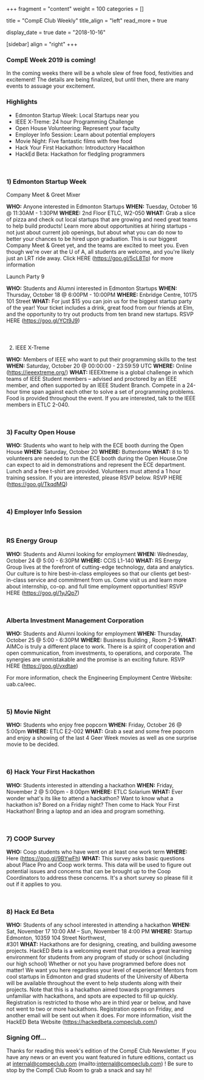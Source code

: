 
+++
fragment = "content"
weight = 100
categories = []

title = "CompE Club Weekly"
title_align = "left"
read_more = true

display_date = true
date = "2018-10-16" 

[sidebar]
  align = "right"
+++
    

### CompE Week 2019 is coming!


In the coming weeks there will be a whole slew of free food, festivities and excitement! The details are being finalized, but until then, there are many events to assuage your excitement.
</br>

### Highlights
*  Edmonton Startup Week: Local Startups near you
*  IEEE X-Treme: 24 hour Programming Challenge
*  Open House Volunteering: Represent your faculty
*  Employer Info Session: Learn about potential employers
*  Movie Night: Five fantastic films with free food
*  Hack Your First Hackathon: Introductory Hacakthon
*  HackEd Beta: Hackathon for fledgling programmers


</br>

### 1) Edmonton Startup Week


Company Meet & Greet Mixer

**WHO:** Anyone interested in Edmonton Startups
**WHEN:** Tuesday, October 16 @ 11:30AM - 1:30PM
**WHERE:** 2nd Floor ETLC, W2-050
**WHAT:**  Grab a slice of pizza and check out local startups that are growing and need great teams to help build products! Learn more about opportunities at hiring startups - not just about current job openings, but about what you can do now to better your chances to be hired upon graduation.
This is our biggest Company Meet & Greet yet, and the teams are excited to meet you. Even though we're over at the U of A, all students are welcome, and you're likely just an LRT ride away.
Click HERE (https://goo.gl/5cL8Tp) for more information

Launch Party 9

**WHO:** Students and Alumni interested in Edmonton Startups
**WHEN:** Thursday, October 18 @ 6:00PM - 10:00PM
**WHERE:** Enbridge Centre, 10175 101 Street
**WHAT:** For just $15 you can join us for the biggest startup party of the year! Your ticket includes a drink, great food from our friends at Elm, and the opportunity to try out products from ten brand new startups.
RSVP HERE (https://goo.gl/YCt9J9)


</br>

###
2) IEEE X-Treme


**WHO:** Members of IEEE who want to put their programming skills to the test
**WHEN:** Saturday, October 20 @ 00:00:00 - 23:59:59 UTC
**WHERE:** Online (https://ieeextreme.org/)
**WHAT:** IEEEXtreme is a global challenge in which teams of IEEE Student members – advised and proctored by an IEEE member, and often supported by an IEEE Student Branch.  Compete in a 24-hour time span against each other to solve a set of programming problems.  Food is provided throughout the event.  If you are interested, talk to the IEEE members in ETLC 2-040.


</br>

### 3) Faculty Open House


**WHO:** Students who want to help with the ECE booth durring the Open House
**WHEN:** Saturday, October 20
**WHERE:** Butterdome
**WHAT:** 8 to 10 volunteers are needed to run the ECE booth during the Open House.One can expect to aid in demonstrations and represent the ECE department. Lunch and a free t-shirt are provided. Volunteers must attend a 1 hour training session. If you are interested, please RSVP below.
RSVP HERE (https://goo.gl/TkqdMQ)


</br>

### 4) Employer Info Session



</br>

### RS Energy Group

**WHO:** Students and Alumni looking for employment
**WHEN:** Wednesday, October 24 @ 5:00 - 6:30PM
**WHERE:** CCIS  L1-140
**WHAT:** RS Energy Group lives at the forefront of cutting-edge technology, data and analytics. Our culture is to hire best-in-class employees so that our clients get best-in-class service and commitment from us. Come visit us and learn more about internship, co-op. and full time employment opportunities!
RSVP HERE (https://goo.gl/1yJQp7)


</br>

### Alberta Investment Management Corporation

**WHO:** Students and Alumni looking for employment
**WHEN:** Thursday, October 25 @ 5:00 - 6:30PM
**WHERE:** Business Building , Room 2-5
**WHAT:** AIMCo is truly a different place to work. There is a spirit of cooperation and open communication, from investments, to operations, and corporate. The synergies are unmistakable and the promise is an exciting future.
RSVP HERE (https://goo.gl/vxdtae)

For more information, check the Engineering Employment Centre Website: uab.ca/eec.


</br>

### 5) Movie Night



**WHO:** Students who enjoy free popcorn
**WHEN:** Friday, October 26 @ 5:00pm
**WHERE:** ETLC E2-002
**WHAT:** Grab a seat and some free popcorn and enjoy a showing of the last 4 Geer Week movies as well as one surprise movie to be decided.




</br>

### 6) Hack Your First Hackathon



**WHO:** Students interested in attending a hackathon
**WHEN:** Friday, November 2 @ 5:00pm - 8:00pm
**WHERE:** ETLC Solarium
**WHAT:** Ever wonder what's its like to attend a hackathon? Want to know what a hackathon is? Bored on a Friday night? Then come to Hack Your First Hackathon! Bring a laptop and an idea and program something.


</br>

### 7) COOP Survey



**WHO:** Coop students who have went on at least one work term
**WHERE:** Here (https://goo.gl/9BYwFh)
**WHAT:** This survey asks basic questions about Place Pro and Coop work terms. This data will be used to figure out potential issues and concerns that can be brought up to the Coop Coordinators to address these concerns. It's a short survey so please fill it out if it applies to you.


</br>

### 8) Hack Ed Beta


**WHO:** Students of any school interested in attending a hackathon
**WHEN:** Sat, November 17 10:00 AM – Sun, November 18  4:00 PM
**WHERE:** Startup Edmonton, 10359 104 Street Northwest, </br>
#301
**WHAT:** Hackathons are for designing, creating, and building awesome projects. HackED Beta is a welcoming event that provides a great learning environment for students from any program of study or school (including our high school) Whether or not you have programmed before does not matter! We want you here regardless your level of experience! Mentors from cool startups in Edmonton and grad students of the University of Alberta will be available throughout the event to help students along with their projects.
Note that this is a hackathon aimed towards programmers unfamiliar with hackathons, and spots are expected to fill up quickly. Registration is restricted to those who are in third year or below, and have not went to two or more hackathons.
Registration opens on Friday, and another email will be sent out when it does.
For more information, visit the HackED Beta Website (https://hackedbeta.compeclub.com/)



### Signing Off...

Thanks for reading this week's edition of the CompE Club Newsletter.  If you have any news or an event you want featured in future editions, contact us at internal@compeclub.com (mailto:internal@compeclub.com) !  Be sure to stop by the CompE Club Room to grab a snack and say hi!

</br>
